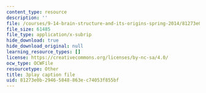 ```yaml
---
content_type: resource
description: ''
file: /courses/9-14-brain-structure-and-its-origins-spring-2014/81273e0b29465848863ec74053f855bf_555131.vtt
file_size: 61485
file_type: application/x-subrip
hide_download: true
hide_download_original: null
learning_resource_types: []
license: https://creativecommons.org/licenses/by-nc-sa/4.0/
ocw_type: OCWFile
resourcetype: Other
title: 3play caption file
uid: 81273e0b-2946-5848-863e-c74053f855bf
---
```

